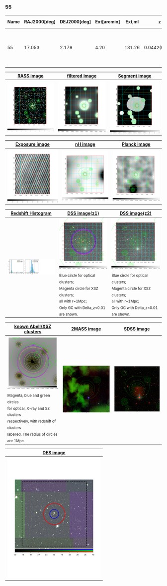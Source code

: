 <div STYLE="page-break-after: always;"></div>

### 55

|Name|RAJ2000[deg]|DEJ2000[deg] |Ext[arcmin]| Ext,ml | z | z_src| C|GC(XSZ,Delta_z<0.01)| GC(OPT,Delta_z<0.01)|GC| R_sig[arcmin] | R500[arcmin] | R500[Mpc]| CRsig[c/s] | CR500[c/s] |L500[1E44 erg/s]|F500[1E-12 erg/s/cm^2]| M500[1E14 Msun]|Tx[keV]|Cnt_sig|Beta|Rc[arcmin]|Comment|Alias|
|---|---|---|---|---|---|------|---|--------|---------|----------|---|---|---|---|---|---|---|---|---|---|---|---|---|---|
|55| 17.053| 2.179| 4.20| 131.26| 0.0442(0.005)| z1, z_xsz| B| L03, MCXC, Tar, XB| A, N| A, C, F20, L03, MCXC, N, SPI, Tar, W, XB| 10.750| 12.762| 0.666| 0.231(0.037)| 0.238(0.038)| 0.193(0.020)| 4.210(0.442)| 0.88(0.05)| 2.00(0.07)| 108.8| 0.897(-0.115+0.073)| 5.652(-0.879+0.618)| -| k490|

|[RASS image](../image/55/55_img.pdf)|[filtered image](../image/55/55_fil.pdf)|[Segment image](../image/55/55_seg.pdf)|
|-------------------|--------------------|-------------------|
| <img src="../image/55/55_img.png" width="300">  | <img src="../image/55/55_fil.png" width="300">   | <img src="../image/55/55_seg.png" width="300">  |

|[Exposure image](../image/55/55_mex.pdf)| [nH image](../image/55/55_nh.pdf)| [Planck image](../image/55/55_p.pdf)|
|-------------------|--------------------|-------------------|
|<img src="../image/55/55_mex.png" width="300">   | <img src="../image/55/55_nh.png" width="300">    | <img src="../image/55/55_p.png" width="300"> |

|[Redshift Histogram](../image/55/55_zg.pdf) | [DSS image(z1)](../image/55/55_dss_z1.pdf)      |  [DSS image(z2)](../image/55/55_dss_z2.pdf)    |
|-------------------|--------------------|-------------------|
|<img src="../image/55/55_zg.png" width="300"> |<img src="../image/55/55_dss_z1.png" width="300"> <sub><br>Blue circle for optical clusters; <br>Magenta circle for XSZ clusters; <br>all with r=1Mpc; <br>Only GC with Delta_z<0.01 are shown. </sub>| <img src="../image/55/55_dss_z2.png" width="300"><sub><br>Blue circle for optical clusters; <br>Magenta circle for XSZ clusters; <br>all with r=1Mpc; <br>Only GC with Delta_z<0.01 are shown. </sub> |

|[known Abell/XSZ clusters](../image/55/55_gc.pdf) | [2MASS image](../image/55/55_2mass.pdf)      |[SDSS image](../image/55/55_sdss.pdf)   |
|-------------------|-------------------|-------------------|
|<img src=../image/55/55_gc.png width="300"> <br><sub>Magenta, blue and green circles <br>for optical, X-ray and SZ clusters <br>respectively, with redshift of clusters <br>labelled. The radius of circles <br>are 1Mpc.</sub>|<img src="../image/55/55_2mass.png" width="300">  | <img src="../image/55/55_sdss.png" width="300">  |

|[DES image](../image/55/55_des.pdf)   |
|-------------------|
| <img src="../image/55/55_des.pdf" width="300">  |
